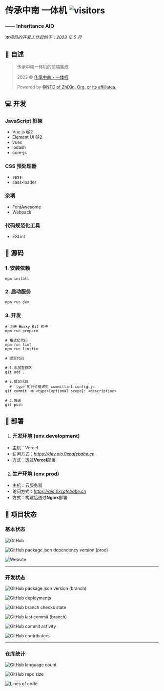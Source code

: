 # 传承中南 一体机 ![visitors](https://visitor-badge.glitch.me/badge?page_id=Kwanhooo.inheritance-aio)

### —— Inheritance AIO

_本项目的开发工作起始于：2023 年 5 月_

## 📔 自述

> 传承中南一体机的前端集成
> 
>2023 © [传承中南 - 一体机](https://aio.0xcafebabe.cn)
> 
> Powered by [©NTD of ZhiXin, Org. or its affiliates.](https://github.com/zxg-zxxk)

## 💻 开发

### JavaScript 框架
- Vue.js @2
- Element UI @2
- vuex
- lodash
- core-js

### CSS 预处理器
- sass
- sass-loader

### 杂项
- FontAwesome
- Webpack

### 代码规范化工具
- ESLint


## 🦾 源码

### 1. 安装依赖

```npm
npm install
```

### 2. 启动服务

```npm
npm run dev
```

### 3. 开发

```npm
# 注册 Husky Git 钩子
npm run prepare
```

```npm
# 格式化代码
npm run lint
npm run lintfix
```

```shell
# 提交代码

# 1.添加暂存区
git add .

# 2.提交代码
  # `type`的允许值详见 commitlint.config.js
git commit -m <type>[optional scope]: <description>

# 3.推送
git push
```

## 🔨 部署

1. ### 开发环境 (env.development)

- 主机：Vercel
- 访问方式：*https://dev.aio.0xcafebabe.cn*
- 方式：透过**Vercel**部署

2. ### 生产环境 (env.prod)

- 主机：云服务器
- 访问方式：*https://aio.0xcafebabe.cn*
- 方式：构建后透过**Nginx**部署

## 🏃 项目状态

### 基本状态

![GitHub](https://img.shields.io/github/license/Kwanhooo/inheritance-aio?style=for-the-badge)

![GitHub package.json dependency version (prod)](https://img.shields.io/github/package-json/dependency-version/Kwanhooo/inheritance-aio/vue?style=for-the-badge)

![Website](https://img.shields.io/website?label=生产环境监测&style=for-the-badge&url=https://aio.0xcafebabe.cn)

---

### 开发状态

![GitHub package.json version (branch)](https://img.shields.io/github/package-json/v/Kwanhooo/inheritance-aio/master?style=for-the-badge)

![GitHub deployments](https://img.shields.io/github/deployments/Kwanhooo/inheritance-aio/Production?label=开发环境%20deploy&style=for-the-badge)

![GitHub branch checks state](https://img.shields.io/github/checks-status/Kwanhooo/inheritance-aio/main?label=main%20%E5%88%86%E6%94%AF%E6%A3%80%E6%9F%A5&style=for-the-badge)

![GitHub last commit (branch)](https://img.shields.io/github/last-commit/Kwanhooo/inheritance-aio/main?style=for-the-badge)

![GitHub commit activity](https://img.shields.io/github/commit-activity/w/Kwanhooo/inheritance-aio?style=for-the-badge)

![GitHub contributors](https://img.shields.io/github/contributors/Kwanhooo/inheritance-aio?style=for-the-badge)

---

### 仓库统计

![GitHub language count](https://img.shields.io/github/languages/count/Kwanhooo/inheritance-aio?style=for-the-badge)

![GitHub repo size](https://img.shields.io/github/repo-size/Kwanhooo/inheritance-aio?style=for-the-badge)

![Lines of code](https://img.shields.io/tokei/lines/github/Kwanhooo/inheritance-aio?style=for-the-badge)

